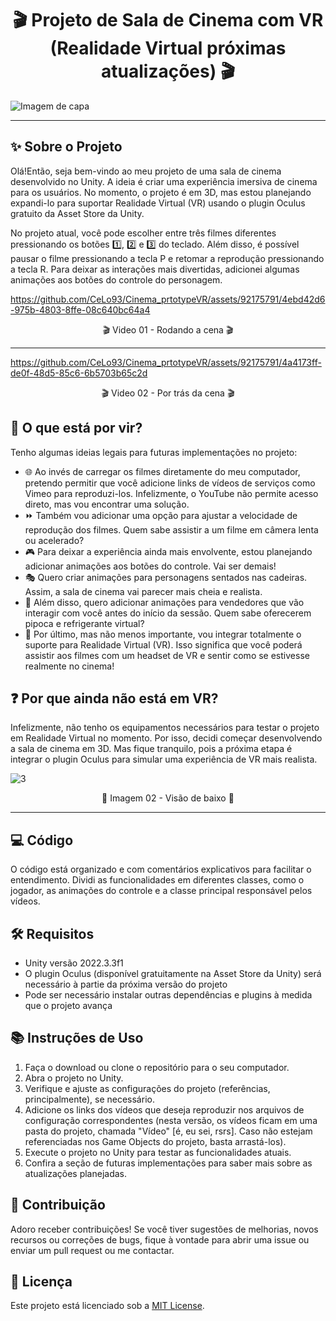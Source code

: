 <div align="center">

# 🎬 Projeto de Sala de Cinema com VR (Realidade Virtual próximas atualizações) 🎬

</div>


![Imagem de capa](https://github.com/CeLo93/Cinema_prtotypeVR/assets/92175791/15f94487-6653-41c7-9a01-04c027ec9ab1)


-------------

## ✨ Sobre o Projeto

Olá!Então, seja bem-vindo ao meu projeto de uma sala de cinema desenvolvido no Unity. A ideia é criar uma experiência imersiva de cinema para os usuários. No momento, o projeto é em 3D, mas estou planejando expandi-lo para suportar Realidade Virtual (VR) usando o plugin Oculus gratuito da Asset Store da Unity.

No projeto atual, você pode escolher entre três filmes diferentes pressionando os botões 1️⃣, 2️⃣ e 3️⃣ do teclado. Além disso, é possível pausar o filme pressionando a tecla P e retomar a reprodução pressionando a tecla R. Para deixar as interações mais divertidas, adicionei algumas animações aos botões do controle do personagem.



https://github.com/CeLo93/Cinema_prtotypeVR/assets/92175791/4ebd42d6-975b-4803-8ffe-08c640bc64a4
<div align="center">

 🎬 Video 01 - Rodando a cena 🎬

</div>

-------------


https://github.com/CeLo93/Cinema_prtotypeVR/assets/92175791/4a4173ff-de0f-48d5-85c6-6b5703b65c2d

<div align="center">

 🎬 Video 02 - Por trás da cena 🎬

</div>


## 🔮 O que está por vir?

Tenho algumas ideias legais para futuras implementações no projeto:

- 🌐 Ao invés de carregar os filmes diretamente do meu computador, pretendo permitir que você adicione links de vídeos de serviços como Vimeo para reproduzi-los. Infelizmente, o YouTube não permite acesso direto, mas vou encontrar uma solução.
- ⏩ Também vou adicionar uma opção para ajustar a velocidade de reprodução dos filmes. Quem sabe assistir a um filme em câmera lenta ou acelerado?
- 🎮 Para deixar a experiência ainda mais envolvente, estou planejando adicionar animações aos botões do controle. Vai ser demais!
- 🎭 Quero criar animações para personagens sentados nas cadeiras. Assim, a sala de cinema vai parecer mais cheia e realista.
- 🍿 Além disso, quero adicionar animações para vendedores que vão interagir com você antes do início da sessão. Quem sabe oferecerem pipoca e refrigerante virtual?
- 🚀 Por último, mas não menos importante, vou integrar totalmente o suporte para Realidade Virtual (VR). Isso significa que você poderá assistir aos filmes com um headset de VR e sentir como se estivesse realmente no cinema!

## ❓ Por que ainda não está em VR?

Infelizmente, não tenho os equipamentos necessários para testar o projeto em Realidade Virtual no momento. Por isso, decidi começar desenvolvendo a sala de cinema em 3D. Mas fique tranquilo, pois a próxima etapa é integrar o plugin Oculus para simular uma experiência de VR mais realista.

![3](https://github.com/CeLo93/Cinema_prtotypeVR/assets/92175791/9286475d-cd5a-4bc4-8dfa-4aa50574f95f)
<div align="center">

 📸 Imagem 02 - Visão de baixo 📸

</div>

-------------

## 💻 Código

O código está organizado e com comentários explicativos para facilitar o entendimento. Dividi as funcionalidades em diferentes classes, como o jogador, as animações do controle e a classe principal responsável pelos vídeos.


## 🛠️ Requisitos

- Unity versão 2022.3.3f1
- O plugin Oculus (disponível gratuitamente na Asset Store da Unity) será necessário à partie da próxima versão do projeto
- Pode ser necessário instalar outras dependências e plugins à medida que o projeto avança

## 📚 Instruções de Uso

1. Faça o download ou clone o repositório para o seu computador.
2. Abra o projeto no Unity.
3. Verifique e ajuste as configurações do projeto (referências, principalmente), se necessário.
4. Adicione os links dos vídeos que deseja reproduzir nos arquivos de configuração correspondentes (nesta versão, os vídeos ficam em uma pasta do projeto, chamada "Vídeo" [é, eu sei, rsrs]. Caso não estejam referenciadas
nos Game Objects do projeto, basta arrastá-los).
5. Execute o projeto no Unity para testar as funcionalidades atuais.
6. Confira a seção de futuras implementações para saber mais sobre as atualizações planejadas.

## 👥 Contribuição

Adoro receber contribuições! Se você tiver sugestões de melhorias, novos recursos ou correções de bugs, fique à vontade para abrir uma issue ou enviar um pull request ou me contactar.

## 📄 Licença

Este projeto está licenciado sob a [MIT License](https://github.com/CeLo93/Cinema_prtotypeVR/blob/main/LICENSE).

